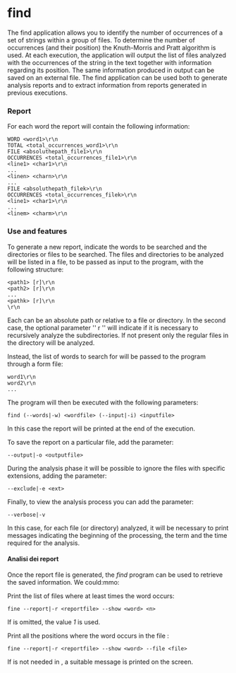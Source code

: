 # find

The find application allows you to identify the number of occurrences of a set of strings within a group of files. To determine the number of occurrences (and their position) the Knuth-Morris and Pratt algorithm is used. At each execution, the application will output the list of files analyzed with the occurrences of the string in the text together with information regarding its position. The same information produced in output can be saved on an external file.
The find application can be used both to generate analysis reports and to extract information from reports generated in previous executions.

### Report

For each word the report will contain the following information:

```
WORD <word1>\r\n
TOTAL <total_occurrences_word1>\r\n
FILE <absoluthepath_file1>\r\n
OCCURRENCES <total_occurrences_file1>\r\n
<line1> <char1>\r\n
...
<linen> <charn>\r\n
...
FILE <absoluthepath_filek>\r\n
OCCURRENCES <total_occurrences_filek>\r\n
<line1> <char1>\r\n
...
<linem> <charm>\r\n 
```

### Use and features

To generate a new report, indicate the words to be searched and the directories or files to be searched. The files and directories to be analyzed will be listed in a file, to be passed as input to the program, with the following structure:

```
<path1> [r]\r\n
<path2> [r]\r\n
...
<pathk> [r]\r\n
\r\n
```
Each *<pathi>* can be an absolute path or relative to a file or directory. In the second case, the optional parameter '' r '' will indicate if it is necessary to recursively analyze the subdirectories. If not present only the regular files in the directory will be analyzed.

Instead, the list of words to search for will be passed to the program through a form file:

```
word1\r\n
word2\r\n
...
```

The program will then be executed with the following parameters:

```
find (--words|-w) <wordfile> (--input|-i) <inputfile> 
```

In this case the report will be printed at the end of the execution.

To save the report on a particular file, add the parameter:

```
--output|-o <outputfile>
```

During the analysis phase it will be possible to ignore the files with specific extensions, adding the parameter:

```
--exclude|-e <ext>
```

Finally, to view the analysis process you can add the parameter:

```
--verbose|-v
```

In this case, for each file (or directory) analyzed, it will be necessary to print messages indicating the beginning of the processing, the term and the time required for the analysis.

#### Analisi dei report

Once the report file is generated, the *find* program can be used to retrieve the saved information. We could:mmo:


Print the list of files where at least *<n>* times the word *<word>* occurs:

```
fine --report|-r <reportfile> --show <word> <n>
```

If *<n>* is omitted, the value *1* is used.

Print all the positions where the word *<word>* occurs in the file *<file>*:

```
fine --report|-r <reportfile> --show <word> --file <file>

```

If *<word>* is not needed in *<file>*, a suitable message is printed on the screen.
